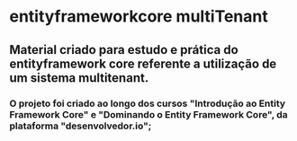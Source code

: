 # entityframeworkcore multiTenant
## Material criado para estudo e prática do entityframework core referente a utilização de um sistema multitenant.
### O projeto foi criado ao longo dos cursos "Introdução ao Entity Framework Core" e "Dominando o Entity Framework Core", da plataforma "desenvolvedor.io";

